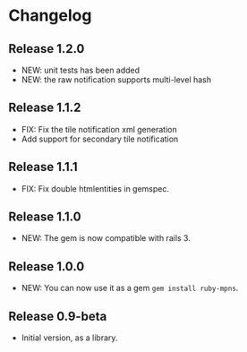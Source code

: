 # Changelog

## Release 1.2.0

* NEW: unit tests has been added
* NEW: the raw notification supports multi-level hash

## Release 1.1.2

* FIX: Fix the tile notification xml generation
* Add support for secondary tile notification

## Release 1.1.1

* FIX: Fix double htmlentities in gemspec.

## Release 1.1.0

* NEW: The gem is now compatible with rails 3.

## Release 1.0.0

* NEW: You can now use it as a gem `gem install ruby-mpns`.

## Release 0.9-beta

* Initial version, as a library.
